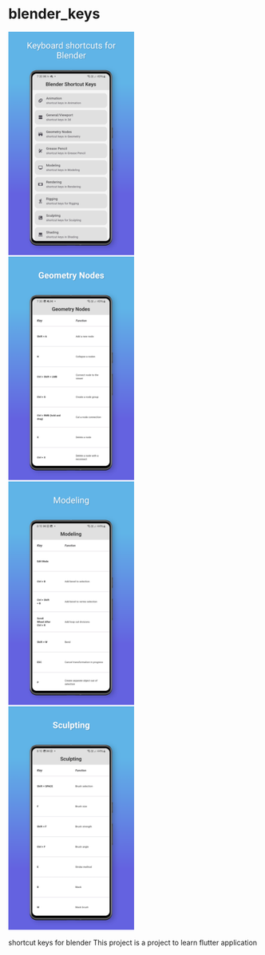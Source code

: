 # blender_keys

<!-- ![Screenshot_20230801_194452](https://github.com/nekomangini/blenderkeys/assets/28682974/ae92129d-519f-4574-be00-53baec93d25e) -->
<!-- ![Screenshot_20230801_194419](https://github.com/nekomangini/blenderkeys/assets/28682974/fc60a449-17ff-4485-913d-fd8e9fe48d86) -->
<!-- ![Screenshot_20230801_194411](https://github.com/nekomangini/blenderkeys/assets/28682974/b55be693-1808-41cb-b26b-4e798224b570) -->
<!-- ![Screenshot_20230801_194408](https://github.com/nekomangini/blenderkeys/assets/28682974/eb7360d0-8831-4be5-967b-765809e12a8f) -->


<div style="display: inline-block; width: 50%;">
    <img src="01.png" width="400" alt="blenderkeys image 1">
</div>
<div style="display: inline-block; width: 50%;">
    <img src="02.png" width="400" alt="blenderkeys image 2">
</div>
<div style="display: inline-block; width: 50%;">
    <img src="03.png" width="400" alt="blenderkeys image 3">
</div>
<div style="display: inline-block; width: 50%;">
    <img src="04.png" width="400" alt="blenderkeys image 4">
</div>

shortcut keys for blender
This project is a project to learn flutter application
